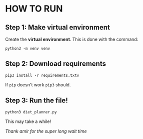 # HOW TO RUN

## Step 1: Make virtual environment
Create the **virtual environment**. This is done with the command:
```python3
python3 -m venv venv
```

## Step 2: Download requirements
```python3
pip3 install -r requirements.txtv
```
If ```pip``` doesn't work ```pip3``` should.

## Step 3: Run the file!
```python3
python3 diet_planner.py
```
This may take a while!

*Thank amir for the super long wait time*
